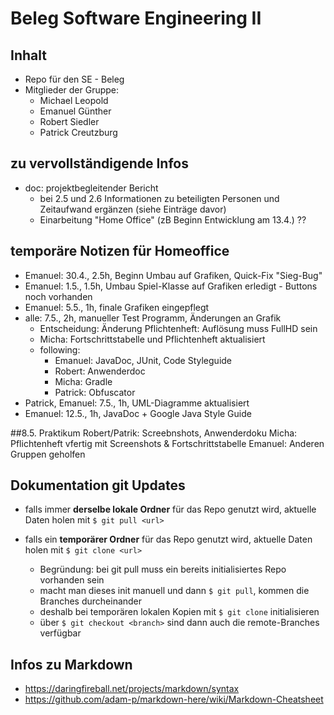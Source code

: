 # Beleg Software Engineering II

## Inhalt

* Repo für den SE - Beleg
* Mitglieder der Gruppe:
  * Michael Leopold
  * Emanuel Günther
  * Robert Siedler
  * Patrick Creutzburg


## zu vervollständigende Infos

* doc: projektbegleitender Bericht
  * bei 2.5 und 2.6 Informationen zu beteiligten Personen und Zeitaufwand ergänzen (siehe Einträge davor)
  * Einarbeitung "Home Office" (zB Beginn Entwicklung am 13.4.) ??


## temporäre Notizen für Homeoffice

* Emanuel: 30.4., 2.5h, Beginn Umbau auf Grafiken, Quick-Fix "Sieg-Bug"
* Emanuel: 1.5., 1.5h, Umbau Spiel-Klasse auf Grafiken erledigt - Buttons noch vorhanden
* Emanuel: 5.5., 1h, finale Grafiken eingepflegt
* alle: 7.5., 2h, manueller Test Programm, Änderungen an Grafik
	* Entscheidung: Änderung Pflichtenheft: Auflösung muss FullHD sein
	* Micha: Fortschrittstabelle und Pflichtenheft aktualisiert
	* following:
		* Emanuel: JavaDoc, JUnit, Code Styleguide
		* Robert: Anwenderdoc
		* Micha: Gradle
		* Patrick: Obfuscator
* Patrick, Emanuel: 7.5., 1h, UML-Diagramme aktualisiert
* Emanuel: 12.5., 1h, JavaDoc + Google Java Style Guide

##8.5. Praktikum
Robert/Patrik: Screebnshots, Anwenderdoku
Micha: Pflichtenheft vfertig mit Screenshots & Fortschrittstabelle
Emanuel: Anderen Gruppen geholfen

## Dokumentation git Updates

* falls immer **derselbe lokale Ordner** für das Repo genutzt wird, aktuelle Daten holen mit `$ git pull <url>`

* falls ein **temporärer Ordner** für das Repo genutzt wird, aktuelle Daten holen mit `$ git clone <url>`

  * Begründung: bei git pull muss ein bereits initialisiertes Repo vorhanden sein
  * macht man dieses init manuell und dann `$ git pull`, kommen die Branches durcheinander
  * deshalb bei temporären lokalen Kopien mit `$ git clone` initialisieren
  * über `$ git checkout <branch>` sind dann auch die remote-Branches verfügbar


## Infos zu Markdown

* https://daringfireball.net/projects/markdown/syntax
* https://github.com/adam-p/markdown-here/wiki/Markdown-Cheatsheet

